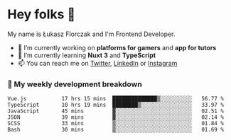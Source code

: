 # Hey folks 👋

My name is Łukasz Florczak and I'm Frontend Developer. 

- 🔭 I’m currently working on **platforms for gamers** and **app for tutors**
- 🌱 I’m currently learning **Nuxt 3** and **TypeScript**
- 📫 You can reach me on [Twitter](https://twitter.com/lukaszflorczak), [LinkedIn](https://pl.linkedin.com/in/lukasz-florczak) or [Instagram](https://instagram.com/lukaszflorczak)


### 🧮 My weekly development breakdown

<!--START_SECTION:waka-->

```text
Vue.js           17 hrs 15 mins  ██████████████▒░░░░░░░░░░   56.77 %
TypeScript       10 hrs 19 mins  ████████▒░░░░░░░░░░░░░░░░   33.97 %
JavaScript       45 mins         ▓░░░░░░░░░░░░░░░░░░░░░░░░   02.51 %
JSON             39 mins         ▓░░░░░░░░░░░░░░░░░░░░░░░░   02.14 %
SCSS             33 mins         ▒░░░░░░░░░░░░░░░░░░░░░░░░   01.84 %
Bash             30 mins         ▒░░░░░░░░░░░░░░░░░░░░░░░░   01.69 %
```

<!--END_SECTION:waka-->

<!--
**lukaszflorczak/lukaszflorczak** is a ✨ _special_ ✨ repository because its `README.md` (this file) appears on your GitHub profile.

Here are some ideas to get you started:

- 🔭 I’m currently working on ...
- 🌱 I’m currently learning ...
- 👯 I’m looking to collaborate on ...
- 🤔 I’m looking for help with ...
- 💬 Ask me about ...
- 📫 How to reach me: ...
- 😄 Pronouns: ...
- ⚡ Fun fact: ...
-->
